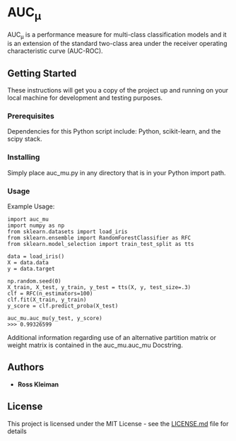 # AUC<sub>&mu;</sub>

AUC<sub>&mu;</sub> is a performance measure for multi-class classification models and it is an extension of the standard two-class area under the receiver operating characteristic curve (AUC-ROC).

## Getting Started

These instructions will get you a copy of the project up and running on your local machine for development and testing purposes.

### Prerequisites

Dependencies for this Python script include: Python, scikit-learn, and the scipy stack.

### Installing

Simply place auc_mu.py in any directory that is in your Python import path.

### Usage

Example Usage:
```
import auc_mu
import numpy as np
from sklearn.datasets import load_iris
from sklearn.ensemble import RandomForestClassifier as RFC
from sklearn.model_selection import train_test_split as tts

data = load_iris()
X = data.data
y = data.target

np.random.seed(0)
X_train, X_test, y_train, y_test = tts(X, y, test_size=.3)
clf = RFC(n_estimators=100)
clf.fit(X_train, y_train)
y_score = clf.predict_proba(X_test)

auc_mu.auc_mu(y_test, y_score)
>>> 0.99326599
```

Additional information regarding use of an alternative partition matrix or weight matrix is contained in the auc_mu.auc_mu Docstring.

## Authors

* **Ross Kleiman**

## License

This project is licensed under the MIT License - see the [LICENSE.md](LICENSE.md) file for details
